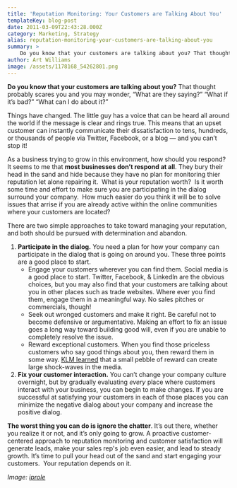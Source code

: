 ```yaml
---
title: 'Reputation Monitoring: Your Customers are Talking About You'
templateKey: blog-post
date: 2011-03-09T22:43:28.000Z
category: Marketing, Strategy
alias: reputation-monitoring-your-customers-are-talking-about-you
summary: > 
  	Do you know that your customers are talking about you? That thought probably scares you and you may wonder, "What are they saying?" “What if it’s bad?” “What can I do about it?”  	Things have changed. The little guy has a voice that can be heard all around the world if the message is clear and rings true. This means that an upset customer can instantly communicate their dissatisfaction to tens, hundreds, or thousands of people via Twitter, Facebook, or a blog — and you can’t stop it!
author: Art Williams
image: /assets/1178168_54262801.png
---
```


**Do you know that your customers are talking about you?** That thought probably scares you and you may wonder, “What are they saying?” “What if it’s bad?” “What can I do about it?”

Things have changed. The little guy has a voice that can be heard all around the world if the message is clear and rings true. This means that an upset customer can instantly communicate their dissatisfaction to tens, hundreds, or thousands of people via Twitter, Facebook, or a blog — and you can’t stop it!

As a business trying to grow in this environment, how should you respond? It seems to me that **most businesses don’t respond at all**. They bury their head in the sand and hide because they have no plan for monitoring thier reputation let alone repairing it.  What is your reputation worth?  Is it worth some time and effort to make sure you are participating in the dialog surround your company.  How much easier do you think it will be to solve issues that arrise if you are already active within the online communities where your customers are located?

There are two simple approaches to take toward managing your reputation, and both should be pursued with determination and abandon.

1.  **Participate in the dialog.** You need a plan for how your company can participate in the dialog that is going on around you. These three points are a good place to start.
    *   Engage your customers wherever you can find them. Social media is a good place to start. Twitter, Facebook, & LinkedIn are the obvious choices, but you may also find that your customers are talking about you in other places such as trade websites. Where ever you find them, engage them in a meaningful way. No sales pitches or commercials, though!
    *   Seek out wronged customers and make it right. Be careful not to become defensive or argumentative. Making an effort to fix an issue goes a long way toward building good will, even if you are unable to completely resolve the issue.
    *   Reward exceptional customers. When you find those priceless customers who say good things about you, then reward them in some way. [KLM learned](http://www.digett.com/2011/01/11/klm-surprise-how-little-research-earned-1000000-impressions-twitter) that a small pebble of reward can create large shock-waves in the media.
2.  **Fix your customer interaction.** You can’t change your company culture overnight, but by gradually evaluating _every_ place where customers interact with your business, you can begin to make changes. If you are successful at satisfying your customers in each of those places you can minimize the negative dialog about your company and increase the positive dialog.

**The worst thing you can do is ignore the chatter**. It’s out there, whether you realize it or not, and it’s only going to grow. A proactive customer-centered approach to reputation monitoring and customer satisfaction will generate leads, make your sales rep's job even easier, and lead to steady growth. It’s time to pull your head out of the sand and start engaging your customers.  Your reputation depends on it.

_Image: [iprole](http://www.freeimages.com/photo/abstract-shape-1154530)_